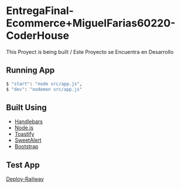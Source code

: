 # EntregaFinal-Ecommerce+MiguelFarias60220-CoderHouse

This Proyect is being built / Este Proyecto se Encuentra en Desarrollo

## Running App

```bash
$ "start": "node src/app.js",
$ "dev": "nodemon src/app.js"
```

## Built Using

- [Handlebars](https://handlebarsjs.com/)
- [Node.js](https://nodejs.org/en)
- [Toastify](https://www.npmjs.com/package/react-toastify)
- [SweetAlert](https://sweetalert2.github.io/)
- [Bootstrap](https://getbootstrap.com/)

## Test App 

[Deploy-Railway](entregables-backend-60220-production.up.railway.app)


